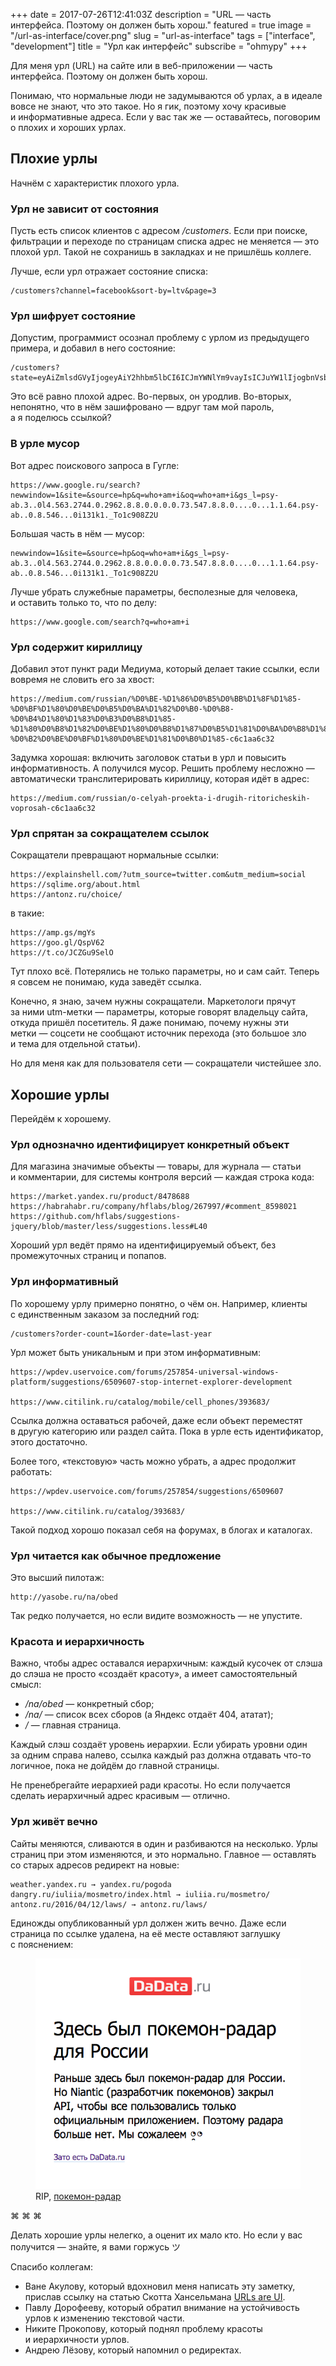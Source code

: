 +++
date = 2017-07-26T12:41:03Z
description = "URL — часть интерфейса. Поэтому он должен быть хорош."
featured = true
image = "/url-as-interface/cover.png"
slug = "url-as-interface"
tags = ["interface", "development"]
title = "Урл как интерфейс"
subscribe = "ohmypy"
+++

Для меня урл (URL) на сайте или в веб-приложении — часть интерфейса. Поэтому он должен быть хорош.

Понимаю, что нормальные люди не задумываются об урлах, а в идеале вовсе не знают, что это такое. Но я гик, поэтому хочу красивые и информативные адреса. Если у вас так же — оставайтесь, поговорим о плохих и хороших урлах.

## Плохие урлы

Начнём с характеристик плохого урла.

### Урл не зависит от состояния

Пусть есть список клиентов с адресом */customers*. Если при поиске, фильтрации и переходе по страницам списка адрес не меняется — это плохой урл. Такой не сохранишь в закладках и не пришлёшь коллеге.

Лучше, если урл отражает состояние списка:

```
/customers?channel=facebook&sort-by=ltv&page=3
```

### Урл шифрует состояние

Допустим, программист осознал проблему с урлом из предыдущего примера, и добавил в него состояние:

```
/customers?state=eyAiZmlsdGVyIjogeyAiY2hhbm5lbCI6ICJmYWNlYm9vayIsICJuYW1lIjogbnVsbCwgInBob25lIjogbnVsbCwgImVtYWlsIjogbnVsbCB9LCAic29ydC1ieSI6IHsgImZpZWxkIjogImx0diIsICJkaXJlY3Rpb24iOiAiYXNjIiB9LCAicGFnZSI6IDMgfQ==
```

Это всё равно плохой адрес. Во-первых, он уродлив. Во-вторых, непонятно, что в нём зашифровано — вдруг там мой пароль, а я поделюсь ссылкой?

### В урле мусор

Вот адрес поискового запроса в Гугле:

```
https://www.google.ru/search?newwindow=1&site=&source=hp&q=who+am+i&oq=who+am+i&gs_l=psy-ab.3..0l4.563.2744.0.2962.8.8.0.0.0.0.73.547.8.8.0....0...1.1.64.psy-ab..0.8.546...0i131k1._To1c908Z2U
```

Большая часть в нём — мусор:

```
newwindow=1&site=&source=hp&oq=who+am+i&gs_l=psy-ab.3..0l4.563.2744.0.2962.8.8.0.0.0.0.73.547.8.8.0....0...1.1.64.psy-ab..0.8.546...0i131k1._To1c908Z2U
```

Лучше убрать служебные параметры, бесполезные для человека, и оставить только то, что по делу:

```
https://www.google.com/search?q=who+am+i
```

### Урл содержит кириллицу

Добавил этот пункт ради Медиума, который делает такие ссылки, если вовремя не словить его за хвост:

```
https://medium.com/russian/%D0%BE-%D1%86%D0%B5%D0%BB%D1%8F%D1%85-%D0%BF%D1%80%D0%BE%D0%B5%D0%BA%D1%82%D0%B0-%D0%B8-%D0%B4%D1%80%D1%83%D0%B3%D0%B8%D1%85-%D1%80%D0%B8%D1%82%D0%BE%D1%80%D0%B8%D1%87%D0%B5%D1%81%D0%BA%D0%B8%D1%85-%D0%B2%D0%BE%D0%BF%D1%80%D0%BE%D1%81%D0%B0%D1%85-c6c1aa6c32
```

Задумка хорошая: включить заголовок статьи в урл и повысить информативность. А получился мусор. Решить проблему несложно — автоматически транслитерировать кириллицу, которая идёт в адрес:

```
https://medium.com/russian/o-celyah-proekta-i-drugih-ritoricheskih-voprosah-c6c1aa6c32
```

### Урл спрятан за сокращателем ссылок

Сокращатели превращают нормальные ссылки:

```
https://explainshell.com/?utm_source=twitter.com&utm_medium=social
https://sqlime.org/about.html
https://antonz.ru/choice/
```

в такие:

```
https://amp.gs/mgYs
https://goo.gl/QspV62
https://t.co/JCZGu9SelO
```

Тут плохо всё. Потерялись не только параметры, но и сам сайт. Теперь я совсем не понимаю, куда заведёт ссылка.

Конечно, я знаю, зачем нужны сокращатели. Маркетологи прячут за ними utm-метки — параметры, которые говорят владельцу сайта, откуда пришёл посетитель. Я даже понимаю, почему нужны эти метки — соцсети не сообщают источник перехода (это большое зло и тема для отдельной статьи).

Но для меня как для пользователя сети — сокращатели чистейшее зло.

## Хорошие урлы

Перейдём к хорошему.

### Урл однозначно идентифицирует конкретный объект

Для магазина значимые объекты — товары, для журнала — статьи и комментарии, для системы контроля версий — каждая строка кода:

```
https://market.yandex.ru/product/8478688
https://habrahabr.ru/company/hflabs/blog/267997/#comment_8598021
https://github.com/hflabs/suggestions-jquery/blob/master/less/suggestions.less#L40
```

Хороший урл ведёт прямо на идентифицируемый объект, без промежуточных страниц и попапов.

### Урл информативный

По хорошему урлу примерно понятно, о чём он. Например, клиенты с единственным заказом за последний год:

```
/customers?order-count=1&order-date=last-year
```

Урл может быть уникальным и при этом информативным:

```
https://wpdev.uservoice.com/forums/257854-universal-windows-platform/suggestions/6509607-stop-internet-explorer-development

https://www.citilink.ru/catalog/mobile/cell_phones/393683/
```

Ссылка должна оставаться рабочей, даже если объект переместят в другую категорию или раздел сайта. Пока в урле есть идентификатор, этого достаточно.

Более того, «текстовую» часть можно убрать, а адрес продолжит работать:

```
https://wpdev.uservoice.com/forums/257854/suggestions/6509607

https://www.citilink.ru/catalog/393683/
```

Такой подход хорошо показал себя на форумах, в блогах и каталогах.

### Урл читается как обычное предложение

Это высший пилотаж:

```
http://yasobe.ru/na/obed
```

Так редко получается, но если видите возможность — не упустите.

<div class="boxed">
<h3>Красота и иерархичность</h3>
<p>Важно, чтобы адрес оставался иерархичным: каждый кусочек от слэша до слэша не просто «создаёт красоту», а имеет самостоятельный смысл:</p>

<ul>
  <li><em>/na/obed</em> — конкретный сбор;</li>
  <li><em>/na/</em> — список всех сборов (а Яндекс отдаёт 404, ататат);</li>
  <li><em>/</em> — главная страница.</li>
</ul>

<p>Каждый слэш создаёт уровень иерархии. Если убирать уровни один за одним справа налево, ссылка каждый раз должна отдавать что-то логичное, пока не дойдём до главной страницы.</p>

<p>Не пренебрегайте иерархией ради красоты. Но если получается сделать иерархичный адрес красивым — отлично.</p>
</div>

### Урл живёт вечно

Сайты меняются, сливаются в один и разбиваются на несколько. Урлы страниц при этом изменяются, и это нормально. Главное — оставлять со старых адресов редирект на новые:

```
weather.yandex.ru → yandex.ru/pogoda
dangry.ru/iuliia/mosmetro/index.html → iuliia.ru/mosmetro/
antonz.ru/2016/04/12/laws/ → antonz.ru/laws/
```

Единожды опубликованный урл должен жить вечно. Даже если страница по ссылке удалена, на её месте оставляют заглушку с пояснением:

<figure>
  <img alt="Покемон-радар" class="img-bordered color-grayscale" src="pokemon.png">
  <figcaption>RIP, <a href="http://dadata.ru/pokemon">покемон-радар</a></figcaption>
</figure>

<p class="align-center">⌘ ⌘ ⌘</p>

Делать хорошие урлы нелегко, а оценит их мало кто. Но если у вас получится — знайте, я вами горжусь ツ

Спасибо коллегам:

- Ване Акулову, который вдохновил меня написать эту заметку, прислав ссылку на статью Скотта Хансельмана [URLs are UI](https://www.hanselman.com/blog/URLsAreUI.aspx).
- Павлу Дорофееву, который обратил внимание на устойчивость урлов к изменению текстовой части.
- Никите Прокопову, который поднял проблему красоты и иерархичности урлов.
- Андрею Лёзову, который напомнил о редиректах.
